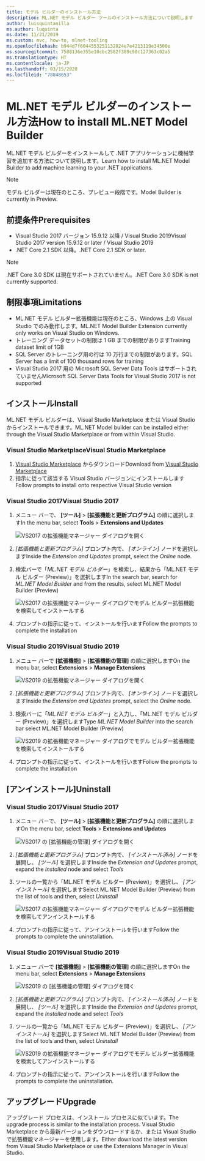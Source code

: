 ```yaml
---
title: モデル ビルダーのインストール方法
description: ML.NET モデル ビルダー ツールのインストール方法について説明します
author: luisquintanilla
ms.author: luquinta
ms.date: 11/21/2019
ms.custom: mvc, how-to, mlnet-tooling
ms.openlocfilehash: b944d7f6044553251132824e7e4213119e34500e
ms.sourcegitcommit: 7588136e355e10cbc2582f389c90c127363c02a5
ms.translationtype: HT
ms.contentlocale: ja-JP
ms.lasthandoff: 03/15/2020
ms.locfileid: "78848653"
---
```

# <a name="how-to-install-mlnet-model-builder"></a><span data-ttu-id="80509-103">ML.NET モデル ビルダーのインストール方法</span><span class="sxs-lookup"><span data-stu-id="80509-103">How to install ML.NET Model Builder</span></span>

<span data-ttu-id="80509-104">ML.NET モデル ビルダーをインストールして .NET アプリケーションに機械学習を追加する方法について説明します。</span><span class="sxs-lookup"><span data-stu-id="80509-104">Learn how to install ML.NET Model Builder to add machine learning to your .NET applications.</span></span>

> [!NOTE]
> <span data-ttu-id="80509-105">モデル ビルダーは現在のところ、プレビュー段階です。</span><span class="sxs-lookup"><span data-stu-id="80509-105">Model Builder is currently in Preview.</span></span>

## <a name="prerequisites"></a><span data-ttu-id="80509-106">前提条件</span><span class="sxs-lookup"><span data-stu-id="80509-106">Prerequisites</span></span>

- <span data-ttu-id="80509-107">Visual Studio 2017 バージョン 15.9.12 以降 / Visual Studio 2019</span><span class="sxs-lookup"><span data-stu-id="80509-107">Visual Studio 2017 version 15.9.12 or later / Visual Studio 2019</span></span>
- <span data-ttu-id="80509-108">.NET Core 2.1 SDK 以降。</span><span class="sxs-lookup"><span data-stu-id="80509-108">.NET Core 2.1 SDK or later.</span></span>

> [!NOTE]
> <span data-ttu-id="80509-109">.NET Core 3.0 SDK は現在サポートされていません。</span><span class="sxs-lookup"><span data-stu-id="80509-109">.NET Core 3.0 SDK is not currently supported.</span></span>

## <a name="limitations"></a><span data-ttu-id="80509-110">制限事項</span><span class="sxs-lookup"><span data-stu-id="80509-110">Limitations</span></span>

- <span data-ttu-id="80509-111">ML.NET モデル ビルダー拡張機能は現在のところ、Windows 上の Visual Studio でのみ動作します。</span><span class="sxs-lookup"><span data-stu-id="80509-111">ML.NET Model Builder Extension currently only works on Visual Studio on Windows.</span></span>
- <span data-ttu-id="80509-112">トレーニング データセットの制限は 1 GB までの制限があります</span><span class="sxs-lookup"><span data-stu-id="80509-112">Training dataset limit of 1GB</span></span>
- <span data-ttu-id="80509-113">SQL Server のトレーニング用の行は 10 万行までの制限があります。</span><span class="sxs-lookup"><span data-stu-id="80509-113">SQL Server has a limit of 100 thousand rows for training</span></span>
- <span data-ttu-id="80509-114">Visual Studio 2017 用の Microsoft SQL Server Data Tools はサポートされていません</span><span class="sxs-lookup"><span data-stu-id="80509-114">Microsoft SQL Server Data Tools for Visual Studio 2017 is not supported</span></span>

## <a name="install"></a><span data-ttu-id="80509-115">インストール</span><span class="sxs-lookup"><span data-stu-id="80509-115">Install</span></span>

<span data-ttu-id="80509-116">ML.NET モデル ビルダーは、Visual Studio Marketplace または Visual Studio からインストールできます。</span><span class="sxs-lookup"><span data-stu-id="80509-116">ML.NET Model builder can be installed either through the Visual Studio Marketplace or from within Visual Studio.</span></span>

### <a name="visual-studio-marketplace"></a><span data-ttu-id="80509-117">Visual Studio Marketplace</span><span class="sxs-lookup"><span data-stu-id="80509-117">Visual Studio Marketplace</span></span>

1. <span data-ttu-id="80509-118">[Visual Studio Marketplace](https://marketplace.visualstudio.com/items?itemName=MLNET.07) からダウンロード</span><span class="sxs-lookup"><span data-stu-id="80509-118">Download from [Visual Studio Marketplace](https://marketplace.visualstudio.com/items?itemName=MLNET.07)</span></span>
1. <span data-ttu-id="80509-119">指示に従って該当する Visual Studio バージョンにインストールします</span><span class="sxs-lookup"><span data-stu-id="80509-119">Follow prompts to install onto respective Visual Studio version</span></span>

### <a name="visual-studio-2017"></a><span data-ttu-id="80509-120">Visual Studio 2017</span><span class="sxs-lookup"><span data-stu-id="80509-120">Visual Studio 2017</span></span>

1. <span data-ttu-id="80509-121">メニュー バーで、 **[ツール]**  >  **[拡張機能と更新プログラム]** の順に選択します</span><span class="sxs-lookup"><span data-stu-id="80509-121">In the menu bar, select **Tools** > **Extensions and Updates**</span></span>

    ![VS2017 の拡張機能マネージャー ダイアログを開く](./media/install-model-builder/vs2017-open-extensions-manager.png)

1. <span data-ttu-id="80509-123">*[拡張機能と更新プログラム]* プロンプト内で、 *[オンライン]* ノードを選択します</span><span class="sxs-lookup"><span data-stu-id="80509-123">Inside the *Extension and Updates* prompt, select the *Online* node.</span></span>
1. <span data-ttu-id="80509-124">検索バーで「*ML.NET モデル ビルダー*」を検索し、結果から「ML.NET モデル ビルダー (Preview)」を選択します</span><span class="sxs-lookup"><span data-stu-id="80509-124">In the search bar, search for *ML.NET Model Builder* and from the results, select ML.NET Model Builder (Preview)</span></span>

    ![VS2017 の拡張機能マネージャー ダイアログでモデル ビルダー拡張機能を検索してインストールする](./media/install-model-builder/vs2017-install-model-builder.png)

1. <span data-ttu-id="80509-126">プロンプトの指示に従って、インストールを行います</span><span class="sxs-lookup"><span data-stu-id="80509-126">Follow the prompts to complete the installation</span></span>

### <a name="visual-studio-2019"></a><span data-ttu-id="80509-127">Visual Studio 2019</span><span class="sxs-lookup"><span data-stu-id="80509-127">Visual Studio 2019</span></span>

1. <span data-ttu-id="80509-128">メニュー バーで **[拡張機能]**  >  **[拡張機能の管理]** の順に選択します</span><span class="sxs-lookup"><span data-stu-id="80509-128">On the menu bar, select **Extensions** > **Manage Extensions**</span></span>

    ![VS2019 の拡張機能マネージャー ダイアログを開く](./media/install-model-builder/vs2019-open-extensions-manager.png)

1. <span data-ttu-id="80509-130">*[拡張機能と更新プログラム]* プロンプト内で、 *[オンライン]* ノードを選択します</span><span class="sxs-lookup"><span data-stu-id="80509-130">Inside the *Extension and Updates* prompt, select the *Online* node.</span></span>
1. <span data-ttu-id="80509-131">検索バーに「*ML.NET モデル ビルダー*」と入力し、「ML.NET モデル ビルダー (Preview)」を選択します</span><span class="sxs-lookup"><span data-stu-id="80509-131">Type *ML.NET Model Builder* into the search bar select ML.NET Model Builder (Preview)</span></span>

    ![VS2019 の拡張機能マネージャー ダイアログでモデル ビルダー拡張機能を検索してインストールする](./media/install-model-builder/vs2019-install-model-builder.png)

1. <span data-ttu-id="80509-133">プロンプトの指示に従って、インストールを行います</span><span class="sxs-lookup"><span data-stu-id="80509-133">Follow the prompts to complete the installation</span></span>

## <a name="uninstall"></a><span data-ttu-id="80509-134">[アンインストール]</span><span class="sxs-lookup"><span data-stu-id="80509-134">Uninstall</span></span>

### <a name="visual-studio-2017"></a><span data-ttu-id="80509-135">Visual Studio 2017</span><span class="sxs-lookup"><span data-stu-id="80509-135">Visual Studio 2017</span></span>

1. <span data-ttu-id="80509-136">メニュー バーで、 **[ツール]**  >  **[拡張機能と更新プログラム]** の順に選択します</span><span class="sxs-lookup"><span data-stu-id="80509-136">On the menu bar, select **Tools** > **Extensions and Updates**</span></span>

    ![VS2017 の [拡張機能の管理] ダイアログを開く](./media/install-model-builder/vs2017-open-extensions-manager.png)

1. <span data-ttu-id="80509-138">*[拡張機能と更新プログラム]* プロンプト内で、 *[インストール済み]* ノードを展開し、 *[ツール]* を選択します</span><span class="sxs-lookup"><span data-stu-id="80509-138">Inside the *Extension and Updates* prompt, expand the *Installed* node and select *Tools*</span></span>
1. <span data-ttu-id="80509-139">ツールの一覧から「ML.NET モデル ビルダー (Preview)」を選択し、 *[アンインストール]* を選択します</span><span class="sxs-lookup"><span data-stu-id="80509-139">Select ML.NET Model Builder (Preview) from the list of tools and then, select *Uninstall*</span></span>

    ![VS2017 の拡張機能マネージャー ダイアログでモデル ビルダー拡張機能を検索してアンインストールする](./media/install-model-builder/vs2017-uninstall-model-builder.png)

1. <span data-ttu-id="80509-141">プロンプトの指示に従って、アンインストールを行います</span><span class="sxs-lookup"><span data-stu-id="80509-141">Follow the prompts to complete the uninstallation.</span></span>

### <a name="visual-studio-2019"></a><span data-ttu-id="80509-142">Visual Studio 2019</span><span class="sxs-lookup"><span data-stu-id="80509-142">Visual Studio 2019</span></span>

1. <span data-ttu-id="80509-143">メニュー バーで **[拡張機能]**  >  **[拡張機能の管理]** の順に選択します</span><span class="sxs-lookup"><span data-stu-id="80509-143">On the menu bar, select **Extensions** > **Manage Extensions**</span></span>

    ![VS2019 の [拡張機能の管理] ダイアログを開く](./media/install-model-builder/vs2019-open-extensions-manager.png)

1. <span data-ttu-id="80509-145">*[拡張機能と更新プログラム]* プロンプト内で、 *[インストール済み]* ノードを展開し、 *[ツール]* を選択します</span><span class="sxs-lookup"><span data-stu-id="80509-145">Inside the *Extension and Updates* prompt, expand the *Installed* node and select *Tools*</span></span>
1. <span data-ttu-id="80509-146">ツールの一覧から「ML.NET モデル ビルダー (Preview)」を選択し、 *[アンインストール]* を選択します</span><span class="sxs-lookup"><span data-stu-id="80509-146">Select ML.NET Model Builder (Preview) from the list of tools and then, select *Uninstall*</span></span>

    ![VS2019 の拡張機能マネージャー ダイアログでモデル ビルダー拡張機能を検索してアンインストールする](./media/install-model-builder/vs2019-uninstall-model-builder.png)

1. <span data-ttu-id="80509-148">プロンプトの指示に従って、アンインストールを行います</span><span class="sxs-lookup"><span data-stu-id="80509-148">Follow the prompts to complete the uninstallation.</span></span>

## <a name="upgrade"></a><span data-ttu-id="80509-149">アップグレード</span><span class="sxs-lookup"><span data-stu-id="80509-149">Upgrade</span></span>

<span data-ttu-id="80509-150">アップグレード プロセスは、インストール プロセスに似ています。</span><span class="sxs-lookup"><span data-stu-id="80509-150">The upgrade process is similar to the installation process.</span></span> <span data-ttu-id="80509-151">Visual Studio Marketplace から最新バージョンをダウンロードするか、または Visual Studio で拡張機能マネージャーを使用します。</span><span class="sxs-lookup"><span data-stu-id="80509-151">Either download the latest version from Visual Studio Marketplace or use the Extensions Manager in Visual Studio.</span></span>
